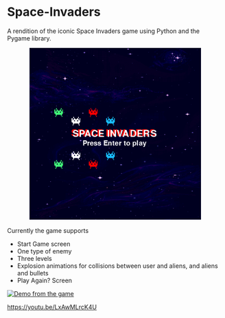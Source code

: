 # Space-Invaders
A rendition of the iconic Space Invaders game using Python and the Pygame library.

<p align="center">
  <img width="400" height="400" src="game_images/start_game_screen.png">
</p>

Currently the game supports
- Start Game screen
- One type of enemy
- Three levels
- Explosion animations for collisions between user and aliens, and aliens and bullets
- Play Again? Screen

[![Demo from the game](https://img.youtube.com/vi/LxAwMLrcK4U/0.jpg)](https://www.youtube.com/watch?v=LxAwMLrcK4U)

https://youtu.be/LxAwMLrcK4U